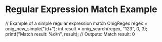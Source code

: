 # Regular Expression Match Example

// Example of a simple regular expression match
OnigRegex regex = onig_new_simple("\\d+");
int result = onig_search(regex, "123", 0, 3);
printf("Match result: %d\n", result); // Outputs: Match result: 0
